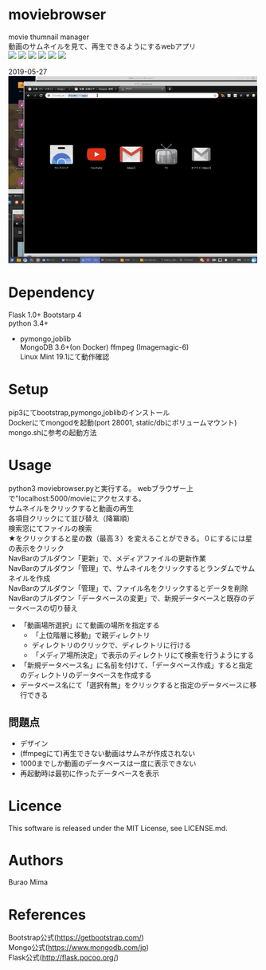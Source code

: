 # moviebrowser
movie thumnail manager  
動画のサムネイルを見て、再生できるようにするwebアプリ  
<img src ="https://img.shields.io/badge/python3.4+-green.svg">
<img src ="https://img.shields.io/badge/flask-red.svg">
<img src ="https://img.shields.io/badge/bootstrap2.0-green.svg">
<img src ="https://img.shields.io/badge/MongoDB-green.svg">
<img src ="https://img.shields.io/badge/Docker-green.svg">
<img src ="https://img.shields.io/badge/Linux_Mint-v.19.1-green.svg">


2019-05-27  
![sample](images/moviebrowser_sample01.mp4.gif)
# Dependency
Flask 1.0+ 
Bootstarp 4  
python 3.4+
- pymongo,joblib  
MongoDB 3.6+(on Docker)
ffmpeg
(Imagemagic-6)  
Linux Mint 19.1にて動作確認  

# Setup
pip3にてbootstrap,pymongo,joblibのインストール  
Dockerにてmongodを起動(port 28001, static/dbにボリュームマウント)
mongo.shに参考の起動方法 

# Usage
python3 moviebrowser.pyと実行する。
webブラウザー上で"localhost:5000/movieにアクセスする。  
サムネイルをクリックすると動画の再生  
各項目クリックにて並び替え（降冪順）  
検索窓にてファイルの検索  
★をクリックすると星の数（最高３）を変えることができる。０にするには星の表示をクリック  
NavBarのプルダウン「更新」で、メディアファイルの更新作業  
NavBarのプルダウン「管理」で、サムネイルをクリックするとランダムでサムネイルを作成  
NavBarのプルダウン「管理」で、ファイル名をクリックするとデータを削除  
NavBarのプルダウン「データベースの変更」で、新規データベースと既存のデータベースの切り替え  
- 「動画場所選択」にて動画の場所を指定する
    - 「上位階層に移動」で親ディレクトリ
    - ディレクトリのクリックで、ディレクトリに行ける
    - 「メディア場所決定」で表示のディレクトリにて検索を行うようにする
- 「新規データベース名」に名前を付けて、「データベース作成」すると指定のディレクトリのデータベースを作成する
- データベース名にて「選択有無」をクリックすると指定のデータベースに移行できる


## 問題点  
 
- デザイン
- (ffmpegにて)再生できない動画はサムネが作成されない
- 1000までしか動画のデータベースは一度に表示できない
- 再起動時は最初に作ったデータベースを表示
  


# Licence
This software is released under the MIT License, see LICENSE.md.

# Authors
Burao Mima

# References
Bootstrap公式(https://getbootstrap.com/)  
Mongo公式(https://www.mongodb.com/jp)  
Flask公式(http://flask.pocoo.org/)  